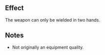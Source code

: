 ## Effect
The weapon can only be wielded in two hands.
## Notes
* Not originally an equipment quality.